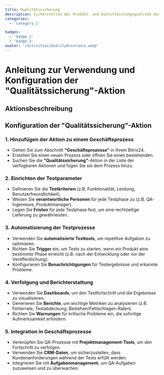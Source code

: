 ```yaml
---
title: Qualitätssicherung
description: Sicherstellen der Produkt- und Dienstleistungsqualität durch rigorose Tests.
categories:
  - 'category_1'

badges:
  - 'badge_2'
  - 'badge_3'
avatar: '/activities/QualityAssurance.webp'
---
```

# Anleitung zur Verwendung und Konfiguration der "Qualitätssicherung"-Aktion

## Aktionsbeschreibung

## **Konfiguration der "Qualitätssicherung"-Aktion**

### 1. Hinzufügen der Aktion zu einem Geschäftsprozess
- Gehen Sie zum Abschnitt **"Geschäftsprozesse"** in Ihrem Bitrix24.
- Erstellen Sie einen neuen Prozess oder öffnen Sie einen bestehenden.
- Suchen Sie die **"Qualitätssicherung"**-Aktion in der Liste der verfügbaren Aktionen und fügen Sie sie dem Prozess hinzu.

### 2. Einrichten der Testparameter
- Definieren Sie die **Testkriterien** (z.B. Funktionalität, Leistung, Benutzerfreundlichkeit).
- Weisen Sie **verantwortliche Personen** für jede Testphase zu (z.B. QA-Ingenieure, Produktmanager).
- Legen Sie **Fristen** für jede Testphase fest, um eine rechtzeitige Lieferung zu gewährleisten.

### 3. Automatisierung der Testprozesse
- Verwenden Sie **automatisierte Testtools**, um repetitive Aufgaben zu optimieren.
- Richten Sie **Trigger** ein, um Tests zu starten, wenn ein Produkt eine bestimmte Phase erreicht (z.B. nach der Entwicklung oder vor der Veröffentlichung).
- Konfigurieren Sie **Benachrichtigungen** für Testergebnisse und erkannte Probleme.

### 4. Verfolgung und Berichterstattung
- Verwenden Sie **Dashboards**, um den Testfortschritt und die Ergebnisse zu visualisieren.
- Generieren Sie **Berichte**, um wichtige Metriken zu analysieren (z.B. Fehlerrate, Testabdeckung, Bestehen/Fehlschlagen-Raten).
- Richten Sie **Warnungen** für kritische Probleme ein, die sofortige Aufmerksamkeit erfordern.

### 5. Integration in Geschäftsprozesse
- Verknüpfen Sie QA-Prozesse mit **Projektmanagement-Tools**, um den Fortschritt zu verfolgen.
- Verwenden Sie **CRM-Daten**, um sicherzustellen, dass Kundenanforderungen während der Tests erfüllt werden.
- Integrieren Sie mit **Aufgabenmanagement**, um QA-Aufgaben zuzuweisen und zu überwachen.